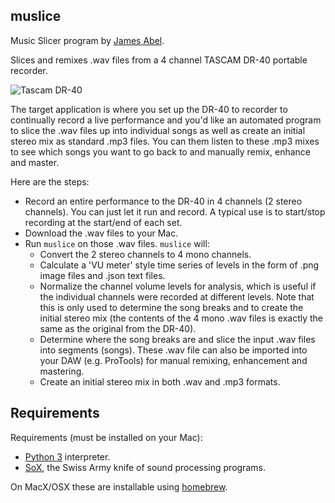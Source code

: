 
## muslice ##

Music Slicer program by [James Abel](http://www.abel.co).

Slices and remixes .wav files from a 4 channel TASCAM DR-40 portable recorder.

![Tascam DR-40](http://tascam.com/content/images/universal/misc/dr-40_front.jpg)

The target application is where you set up the DR-40 to recorder to continually record a live performance and 
you'd like an automated program to slice the .wav files up into individual songs as well as create an initial 
stereo mix as standard .mp3 files.  You can them listen to these .mp3 mixes to see which songs you want to go 
back to and manually remix, enhance and master.
  
Here are the steps:

- Record an entire performance to the DR-40 in 4 channels (2 stereo channels).  You can just let it run and record.  A
  typical use is to start/stop recording at the start/end of each set.
- Download the .wav files to your Mac.
- Run `muslice` on those .wav files.  `muslice` will:
  - Convert the 2 stereo channels to 4 mono channels.
  - Calculate a 'VU meter' style time series of levels in the form of .png image files and .json text files.
  - Normalize the channel volume levels for analysis, which is useful if the individual channels were recorded 
    at different levels.  Note that this is only used to determine the song breaks and to create the initial stereo
    mix (the contents of the 4 mono .wav files is exactly the same as the original from the DR-40).
  - Determine where the song breaks are and slice the input .wav files into segments (songs).  These .wav file can 
    also be imported into your DAW (e.g. ProTools) for manual remixing, enhancement and mastering.
  - Create an initial stereo mix in both .wav and .mp3 formats.


## Requirements ##

Requirements (must be installed on your Mac):

- [Python 3](https://www.python.org/) interpreter.
- [SoX](http://sox.sourceforge.net/), the Swiss Army knife of sound processing programs.

On MacX/OSX these are installable using [homebrew](https://brew.sh/).
